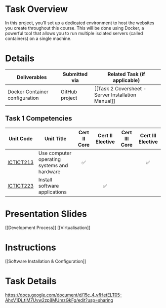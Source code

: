 # Task Overview
In this project, you'll set up a dedicated environment to host the websites you create throughout this course. This will be done using Docker, a powerful tool that allows you to run multiple isolated servers (called containers) on a single machine.

# Details

| Deliverables                   | Submitted via  | Related Task (if applicable)                       |
| ------------------------------ | -------------- | -------------------------------------------------- |
| Docker Container configuration | GitHub project | [[Task 2 Coversheet - Server Installation Manual]] |

## Task 1 Competencies

| Unit Code                                                                        | Unit Title                                  | Cert II Core | Cert II Elective | Cert III Core | Cert III Elective |
| -------------------------------------------------------------------------------- | ------------------------------------------- | :----------: | :--------------: | :-----------: | :---------------: |
| [ICTICT213](https://training.gov.au/Training/Details/ICTICT213/unitdetails)	<br> | Use computer operating systems and hardware |      ✅       |                  |               |         ✅         |
| [ICTICT223](https://training.gov.au/Training/Details/ICTICT223/unitdetails)      | Install software applications               |              |        ✅         |               |                   |

# Presentation Slides

[[Development Process]]
[[Virtualisation]]

# Instructions

[[Software Installation & Configuration]]

# Task Details

https://docs.google.com/document/d/15c_4_vfHetELT05-AhxV1Dj_tiM7Uvw2zp8MUmzGkFg/edit?usp=sharing

